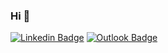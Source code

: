 ### Hi 👋


[![Linkedin Badge](https://img.shields.io/badge/-Matheus%20Ferreira-66dbf2?style=flat-square&logo=Linkedin&logoColor=white&link=https://www.linkedin.com/in/matheusfsiqueira/)](https://www.linkedin.com/in/matheusfsiqueira/) 
[![Outlook Badge](https://img.shields.io/badge/-matheus.ferreira9@hotmail.com-66dbf2?style=flat-square&logo=Gmail&logoColor=white&link=mailto:matheus.ferreira9@hotmail.com)](mailto:matheus.ferreira9@hotmail.com)
